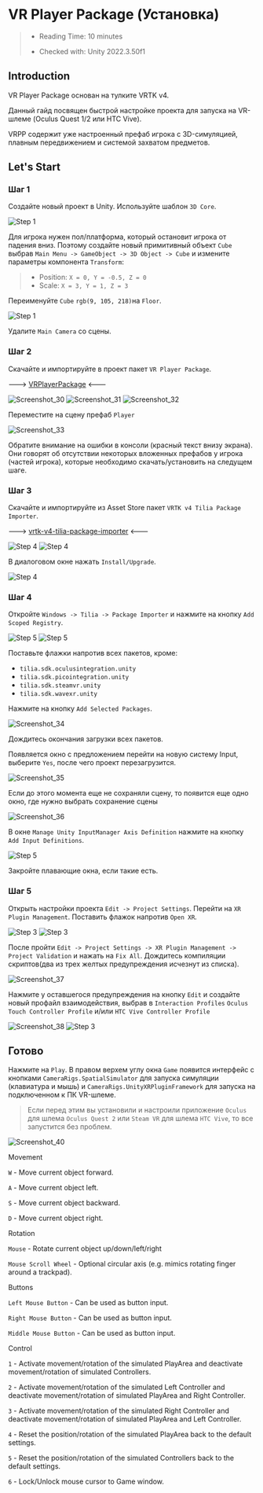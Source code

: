 # VR Player Package (Установка)

> * Reading Time: 10 minutes
>
> * Checked with: Unity 2022.3.50f1

## Introduction

VR Player Package основан на тулките VRTK v4.

Данный гайд посвящен быстрой настройке проекта для запуска на VR-шлеме (Oculus Quest 1/2 или HTC Vive).

VRPP содержит уже настроенный префаб игрока с 3D-симуляцией, плавным передвижением и системой захватом предметов.


## Let's Start

### Шаг 1

Создайте новый проект в Unity. Используйте шаблон `3D Core`.

![Step 1](assets/images/_1_Создание_проекта.png)

Для игрока нужен пол/платформа, который остановит игрока от падения вниз.
Поэтому создайте новый примитивный объект `Cube` выбрав `Main Menu -> GameObject -> 3D Object -> Cube` и измените параметры компонента `Transform`:

> * Position: `X = 0, Y = -0.5, Z = 0`
> * Scale: `X = 3, Y = 1, Z = 3`

Переименуйте `Cube`	`rgb(9, 105, 218)`на `Floor`.

![Step 1](assets/images/_1_floor.png)

Удалите `Main Camera` со сцены.

### Шаг 2

Скачайте и импортируйте в проект пакет `VR Player Package`. 

---> [VRPlayerPackage] <---

![Screenshot_30](https://github.com/user-attachments/assets/1abbc212-928a-4ba2-8bd1-b7f32126c4ed)
![Screenshot_31](https://github.com/user-attachments/assets/dcb7dacd-547e-423a-ad16-67ab5ae6d1cf)
![Screenshot_32](https://github.com/user-attachments/assets/0c9b0596-97f0-4c51-bf39-5ac15c23b94c)


Переместите на сцену префаб `Player`

![Screenshot_33](https://github.com/user-attachments/assets/266bb8fc-8c0e-48d3-827a-525e3d50c179)


Обратите внимание на ошибки в консоли (красный текст внизу экрана). Они говорят об отсутствии некоторых вложенных префабов у игрока (частей игрока), которые необходимо скачать/установить на следущем шаге.

### Шаг 3

Скачайте и импортируйте из Asset Store пакет `VRTK v4 Tilia Package Importer`. 

---> [vrtk-v4-tilia-package-importer] <---

![Step 4](assets/images/_8_TiliaDownload.png)
![Step 4](assets/images/_8_TiliaImport.png)

В диалоговом окне нажать `Install/Upgrade`.

![Step 4](assets/images/_8_UpgPackManager.png)

### Шаг 4

Откройте `Windows -> Tilia -> Package Importer` и нажмите на кнопку `Add Scoped Registry`. 

![Step 5](assets/images/_9_PImporter.png)
![Step 5](assets/images/_9_AddScoped.png)

Поставьте флажки напротив всех пакетов, кроме:

* `tilia.sdk.oculusintegration.unity`
* `tilia.sdk.picointegration.unity`
* `tilia.sdk.steamvr.unity`
* `tilia.sdk.wavexr.unity`

Нажмите на кнопку `Add Selected Packages`.

![Screenshot_34](https://github.com/user-attachments/assets/c36c8cc5-3384-4169-a20d-309d1bc10f2b)

Дождитесь окончания загрузки всех пакетов.

Появляется окно с предложением перейти на новую систему Input, выберите `Yes`, после чего проект перезагрузится.

![Screenshot_35](https://github.com/user-attachments/assets/249750aa-cda6-485c-b5a2-0595628f79ca)

Если до этого момента еще не сохраняли сцену, то появится еще одно окно, где нужно выбрать сохранение сцены

![Screenshot_36](https://github.com/user-attachments/assets/3fb4e7dc-30de-4919-828a-b62cb1fd5400)

В окне `Manage Unity InputManager Axis Definition` нажмите на кнопку `Add Input Definitions`.

![Step 5](assets/images/_11_Addinput.png)

Закройте плавающие окна, если такие есть.

### Шаг 5

Открыть настройки проекта `Edit -> Project Settings`. Перейти на `XR Plugin Management`. Поставить флажок напротив `Open XR`.

![Step 3](assets/images/_3_ProjectSettings.png) 
![Step 3](assets/images/_6_OpenXR.png)

После пройти `Edit -> Project Settings -> XR Plugin Management -> Project Validation` и нажать на `Fix All`. Дождитесь компиляции скриптов(два из трех желтых предупреждения исчезнут из списка).

![Screenshot_37](https://github.com/user-attachments/assets/5f9213f8-a6d1-43f0-be64-121f4ffb8ec1)

Нажмите у оставшегося предупреждения на кнопку `Edit` и создайте новый профайл взаимодействия, выбрав в `Interaction Profiles` `Oculus Touch Controller Profile` и/или `HTC Vive Controller Profile`

![Screenshot_38](https://github.com/user-attachments/assets/09248b6a-7cdb-41c0-94f7-77ba838fb3b8)
![Step 3](assets/images/_7_InterractionProfile.png)

## Готово

Нажмите на `Play`. В правом верхем углу окна `Game` появится интерфейс с кнопками `CameraRigs.SpatialSimulator` для запуска симуляции (клавиатура и мышь) и `CameraRigs.UnityXRPluginFramework` для запуска на подключенном к ПК VR-шлеме. 
	
> Если перед этим вы установили и настроили приложение `Oculus` для шлема `Oculus Quest 2` или `Steam VR` для шлема `HTC Vive`, то все запустится без проблем.
	
![Screenshot_40](https://github.com/user-attachments/assets/5b1f8fad-2623-40e8-bc67-1e96d67a1c96)

Movement

 `W` - Move current object forward.
 
 `A` - Move current object left.
 
 `S` - Move current object backward.
 
 `D` - Move current object right.
 
Rotation

 `Mouse` - Rotate current object up/down/left/right
 
 `Mouse Scroll Wheel` - Optional circular axis (e.g. mimics rotating finger around a trackpad).
 
Buttons

 `Left Mouse Button` - Can be used as button input.
 
 `Right Mouse Button` - Can be used as button input.
 
 `Middle Mouse Button` - Can be used as button input.
 
Control

 `1` - Activate movement/rotation of the simulated PlayArea and deactivate movement/rotation of simulated Controllers.
 
 `2` - Activate movement/rotation of the simulated Left Controller and deactivate movement/rotation of simulated PlayArea and Right Controller.
 
 `3` - Activate movement/rotation of the simulated Right Controller and deactivate movement/rotation of simulated PlayArea and Left Controller.
 
 `4` - Reset the position/rotation of the simulated PlayArea back to the default settings.
 
 `5` - Reset the position/rotation of the simulated Controllers back to the default settings.
 
 `6` - Lock/Unlock mouse cursor to Game window.
	
[Installation]: https://github.com/ExtendRealityLtd/Tilia.Indicators.ObjectPointers.Unity/blob/master/Documentation/HowToGuides/Installation/README.md
[vrtk-v4-tilia-package-importer]: https://assetstore.unity.com/packages/tools/utilities/vrtk-v4-tilia-package-importer-214936
[VRPlayerPackage]: assets/VRPlayerPackagePrefab/


